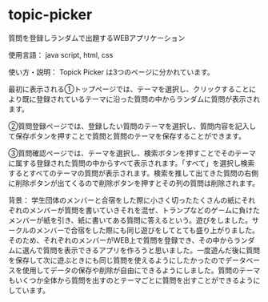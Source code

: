 # topic-picker
質問を登録しランダムで出題するWEBアプリケーション

使用言語：
java script, html, css

使い方・説明：
Topick Picker は3つのページに分かれています。

最初に表示される①トップページでは、テーマを選択し、クリックすることにより既に登録されているテーマに沿った質問の中からランダムに質問が表示されます。

②質問登録ページでは、登録したい質問のテーマを選択し、質問内容を記入して保存ボタンを押すことで質問と質問のテーマを保存することができます。

③質問確認ページでは、テーマを選択し、検索ボタンを押すことでそのテーマに属する登録された質問の中からすべて表示されます。「すべて」を選択し検索するとすべてのテーマの質問が表示されます。検索を推して出てきた質問の右側に削除ボタンが出てくるので削除ボタンを押すとその列の質問は削除されます。

背景：
学生団体のメンバーと合宿をした際に小さく切ったたくさんの紙にそれぞれのメンバーが質問を書いていきそれを混ぜ、トランプなどのゲームに負けたメンバーが紙を引き、紙に書いてある質問に答えるという。遊びをしました。サークルのメンバーで合宿をした際にも同じ遊びをしてとても盛り上がりました。そのため、それぞれのメンバーがWEB上で質問を登録でき、その中からランダムに選んで質問を表示できるアプリを作ろうと思いました。一度遊んだ後に質問を保存して次に遊ぶときにも同じ質問を使えるようにしたかったのでデータベースを使用してデータの保存や削除が自由にできるようにしました。質問のテーマもいくつか全体から質問を出すのとテーマごとに質問を出すことができるようにしています。
